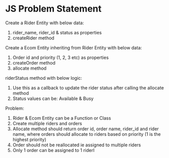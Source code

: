 
# JS Problem Statement

Create a Rider Entity with below data:
1.	rider_name, rider_id & status as properties
2.	createRider method

Create a Ecom Entity inheriting from Rider Entity with below data:
1.	Order id and priority (1, 2, 3 etc) as properties
2.	createOrder method 
3.	allocate method

riderStatus method with below logic:
1.	Use this as a callback to update the rider status after calling the allocate method
2.	Status values can be: Available & Busy

Problem:
1.	Rider & Ecom Entity can be a Function or Class
2.	Create multiple riders and orders 
3.	Allocate method should return order id, order name, rider_id and rider name, where orders should allocate to riders based on priority (1 is the highest priority)
4.	Order should not be reallocated ie assigned to multiple riders
5.	Only 1 order can be assigned to 1 riderI

